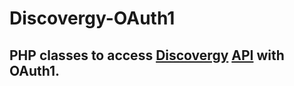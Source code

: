 # Discovergy-OAuth1

## PHP classes to access [Discovergy](https://discovergy.com/) [API](https://api.discovergy.com/docs/) with OAuth1.
